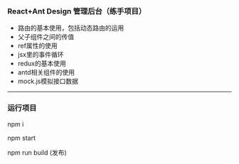 ### React+Ant Design 管理后台（练手项目）
- 路由的基本使用，包括动态路由的运用
- 父子组件之间的传值
- ref属性的使用
- jsx里的事件循环
- redux的基本使用
- antd相关组件的使用
- mock.js模拟接口数据
---
### 运行项目
npm i  

npm start  

npm run build (发布)